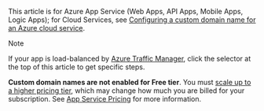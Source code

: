 This article is for Azure App Service (Web Apps, API Apps, Mobile Apps, Logic Apps); for Cloud Services, see 
[Configuring a custom domain name for an Azure cloud service](../articles/cloud-services/cloud-services-custom-domain-name.md).

> [!NOTE]
> If your app is load-balanced by [Azure Traffic Manager](https://azure.microsoft.com/services/traffic-manager/), 
> click the selector at the top of this article to get specific steps.
> 
> **Custom domain names are not enabled for Free tier**. You must 
> [scale up to a higher pricing tier](../articles/app-service/web-sites-scale.md), which may change how much you are billed for your subscription. 
> See [App Service Pricing](https://azure.microsoft.com/pricing/details/app-service/) for more information.
> 
> 

